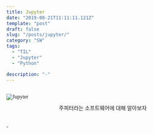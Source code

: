 ```yaml
---
title: Jupyter
date: "2019-08-21T11:11:11.121Z"
template: "post"
draft: false
slug: "/posts/jupyter/"
category: "SW"
tags:
  - "TIL"
  - "Jupyter"
  - "Python"

description: "-"
---
```

<head>
<style>
  code {
    background-color: #ececec
  }
  p {
    font-size: 15px;
  }
  tr{
    text-align: right;
  }
  sub{
    font-size: 14px;
    vertical-align: middle;
    padding: 0px;
    line-height: 30px;
    color: #2680d9;
  }
  li{
    margin: 20px 0px;
    /* list-style: none; */
  }
  strong{
    font-size: 18px;
    vertical-align: middle;
  }
  small{
    color: #808080;
  }
  #rcorners {
    border-radius: 25px;
    border: 2px solid #dd4ecf;
    padding: 20px; 
    width: 200px;
    height: 150px;  
  }
  .rdimg {
    border-radius: 25px;
  }
  img{
    margin-bottom: 10px;
  }
  ol, ul{
    line-height: 30px;
    font-size: 15px;
  }
  .alignR{
    text-align: left;
  }
  table{
    width: 100%;
    line-height: 25px;
    margin: 20px;
  }
  table, td, th, tr{
    border: 1px solid #2680d9;
    text-align: left;
    font-size: 13px;
    border-collapse: collapse;
    padding: 10px;
  }
  tr:first-child{
    background-color: #3BAFC9;
    color: white;
  }
  a { 
    text-decoration: none;
  }
  .imageContainer {
    float: left;
  }
  .card{
    border: 1px dotted #2680d9;
    color: #2680d9;
    max-width: 380px;
    padding: 10px 10px;
    border-radius: 15px;
    font-size: 14px;
  }
</style>
</head>
<body>
<link href="https://fonts.googleapis.com/css?family=Sunflower:300&display=swap" rel="stylesheet">
<div style="font-family:Sunflower;">
<img src="/media/jupyter.png" alt="Jupyter" vspace="15px"><br>
<center font-size="13px">주피터라는 소프트웨어에 대해 알아보자</center><br>
<p>
  - 
</p>